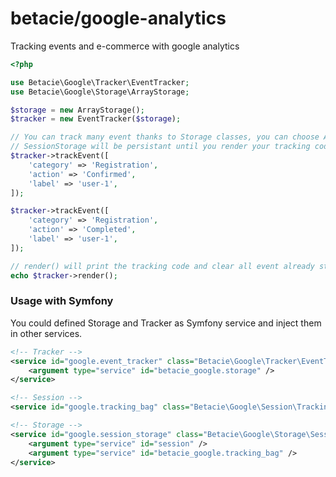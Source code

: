 # betacie/google-analytics

Tracking events and e-commerce with google analytics

```php
<?php

use Betacie\Google\Tracker\EventTracker;
use Betacie\Google\Storage\ArrayStorage;

$storage = new ArrayStorage();
$tracker = new EventTracker($storage);

// You can track many event thanks to Storage classes, you can choose ArrayStorage or SessionStorage
// SessionStorage will be persistant until you render your tracking code.
$tracker->trackEvent([
    'category' => 'Registration',
    'action' => 'Confirmed',
    'label' => 'user-1',
]);

$tracker->trackEvent([
    'category' => 'Registration',
    'action' => 'Completed',
    'label' => 'user-1',
]);

// render() will print the tracking code and clear all event already store, this prevent duplicate tracking
echo $tracker->render();
```

### Usage with Symfony
You could defined Storage and Tracker as Symfony service and inject them in other services.

```xml
<!-- Tracker -->
<service id="google.event_tracker" class="Betacie\Google\Tracker\EventTracker">
    <argument type="service" id="betacie_google.storage" />
</service>

<!-- Session -->
<service id="google.tracking_bag" class="Betacie\Google\Session\TrackingBag" />

<!-- Storage -->
<service id="google.session_storage" class="Betacie\Google\Storage\SessionStorage">
    <argument type="service" id="session" />
    <argument type="service" id="betacie_google.tracking_bag" />
</service>
```
